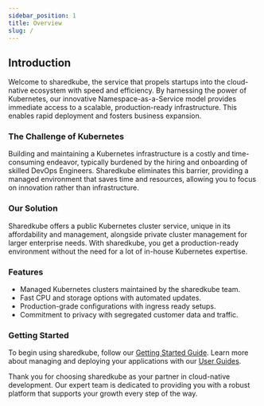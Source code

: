 ```yaml
---
sidebar_position: 1
title: Overview
slug: /
---
```


## Introduction

Welcome to sharedkube, the service that propels startups into the cloud-native 
ecosystem with speed and efficiency. By harnessing the power of Kubernetes, our 
innovative Namespace-as-a-Service model provides immediate access to a scalable, 
production-ready infrastructure. This enables rapid deployment and fosters 
business expansion.

### The Challenge of Kubernetes

Building and maintaining a Kubernetes infrastructure is a costly and time-consuming 
endeavor, typically burdened by the hiring and onboarding of skilled DevOps 
Engineers. Sharedkube eliminates this barrier, providing a managed environment 
that saves time and resources, allowing you to focus on innovation rather than 
infrastructure.

### Our Solution

Sharedkube offers a public Kubernetes cluster service, unique in its affordability 
and management, alongside private cluster management for larger enterprise needs. 
With sharedkube, you get a production-ready environment without the need for a lot
of in-house Kubernetes expertise.

### Features

- Managed Kubernetes clusters maintained by the sharedkube team.
- Fast CPU and storage options with automated updates.
- Production-grade configurations with ingress ready setups.
- Commitment to privacy with segregated customer data and traffic.

### Getting Started

To begin using sharedkube, follow our [Getting Started Guide](getting-started).
Learn more about managing and deploying your applications with our [User Guides](category/user-guides).

Thank you for choosing sharedkube as your partner in cloud-native development. 
Our expert team is dedicated to providing you with a robust platform that supports 
your growth every step of the way.
